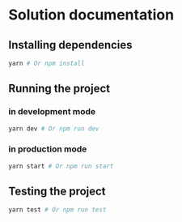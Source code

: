 # Solution documentation

## Installing dependencies

```bash
yarn # Or npm install
```

## Running the project

### in development mode

```bash
yarn dev # Or npm run dev
```

### in production mode

```bash
yarn start # Or npm run start
```

## Testing the project

```bash
yarn test # Or npm run test
```
